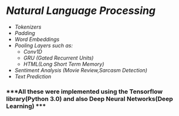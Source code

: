 # ***Natural Language Processing***

* *Tokenizers*
* *Padding*
* *Word Embeddings*
* *Pooling Layers such as:*
  * *Conv1D*
  * *GRU (Gated Recurrent Units)*
  * *HTML(Long Short Term Memory)*
* *Sentiment Analysis (Movie Review,Sarcasm Detection)*
* *Text Prediction*


### ***All these were implemented using the Tensorflow library(Python 3.0) and also  Deep Neural Networks(Deep Learning) ***


